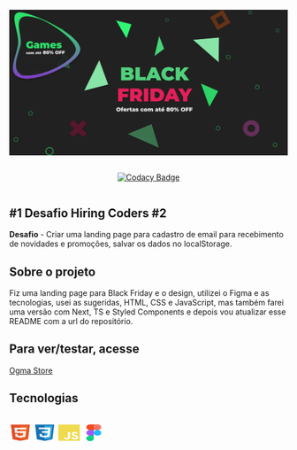 ![Screenshot](screenshot.png)
<div style="display: flex; justify-content: center; align-items: center;">

[![Codacy Badge](https://app.codacy.com/project/badge/Grade/84ac2a0492ba440595e7de2bb69a5a2d)](https://www.codacy.com/gh/dan-liberato/desafio-hiring-coders/dashboard?utm_source=github.com&amp;utm_medium=referral&amp;utm_content=dan-liberato/desafio-hiring-coders&amp;utm_campaign=Badge_Grade)

</div>

## #1 Desafio Hiring Coders #2

<b>Desafio</b> - Criar uma landing page para cadastro de email para recebimento de novidades e promoções, salvar os dados no localStorage.

## Sobre o projeto
Fiz uma landing page para Black Friday e o design, utilizei o Figma e as tecnologias, usei as sugeridas, HTML, CSS e JavaScript, mas também farei uma versão com Next, TS e Styled Components e depois vou atualizar esse README com a url do repositório.

## Para ver/testar, acesse

[Ogma Store](https://ogma-store.vercel.app/)

## Tecnologias

<div style="display: inline_block"><br>
  <img align="center" alt="HTML" height="30" width="40" src="https://raw.githubusercontent.com/devicons/devicon/master/icons/html5/html5-original.svg">
  <img align="center" alt="CSS" height="30" width="40" src="https://raw.githubusercontent.com/devicons/devicon/master/icons/css3/css3-original.svg">
   <img align="center" alt="Js" height="30" width="40" src="https://raw.githubusercontent.com/devicons/devicon/master/icons/javascript/javascript-plain.svg">
  <img align="center" alt="CSS" height="30" width="40" src="https://raw.githubusercontent.com/devicons/devicon/9f4f5cdb393299a81125eb5127929ea7bfe42889/icons/figma/figma-original.svg">
</div>